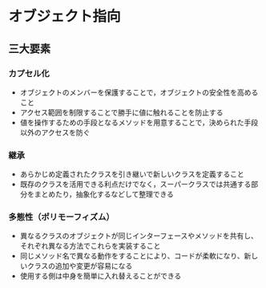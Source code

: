 # オブジェクト指向

## 三大要素

### カプセル化

- オブジェクトのメンバーを保護することで，オブジェクトの安全性を高めること
- アクセス範囲を制限することで勝手に値に触れることを防止する
- 値を操作するための手段となるメソッドを用意することで，決められた手段以外のアクセスを防ぐ

### 継承

- あらかじめ定義されたクラスを引き継いで新しいクラスを定義すること
- 既存のクラスを活用できる利点だけでなく，スーパークラスでは共通する部分をまとめたり，抽象化するなどして整理できる

### 多態性（ポリモーフィズム）

- 異なるクラスのオブジェクトが同じインターフェースやメソッドを共有し、それぞれ異なる方法でこれらを実装すること
- 同じメソッド名で異なる動作をすることにより、コードが柔軟になり、新しいクラスの追加や変更が容易になる
- 使用する側は中身を簡単に入れ替えることができる
